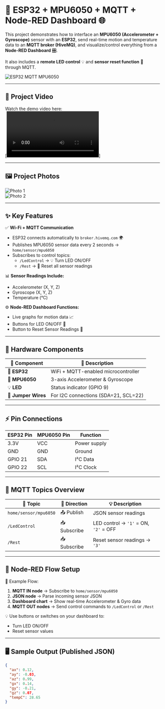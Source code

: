 # 📡 ESP32 + MPU6050 + MQTT + Node-RED Dashboard 🌐

This project demonstrates how to interface an **MPU6050 (Accelerometer + Gyroscope)** sensor with an **ESP32**, send real-time motion and temperature data to an **MQTT broker (HiveMQ)**, and visualize/control everything from a **Node-RED Dashboard** 🎛️.

It also includes a **remote LED control** 💡 and **sensor reset function** 🔄 through MQTT.

![ESP32 MQTT MPU6050](photo.jpg)

---

## 🎥 Project Video

Watch the demo video here:  
[![Watch Video](video1.mp4)]

---

## 🖼️ Project Photos

![Photo 1](photo1.jpg)  
![Photo 2](photo2.jpg)  

---

## ✨ Key Features

✅ **Wi-Fi + MQTT Communication**  
- ESP32 connects automatically to `broker.hivemq.com` 🌍  
- Publishes MPU6050 sensor data every 2 seconds → `home/sensor/mpu6050`  
- Subscribes to control topics:
  - `/LedControl` → 💡 Turn LED ON/OFF  
  - `/Rest` → 🔁 Reset all sensor readings  

📊 **Sensor Readings Include:**
- Accelerometer (X, Y, Z)
- Gyroscope (X, Y, Z)
- Temperature (°C)

⚙️ **Node-RED Dashboard Functions:**
- Live graphs for motion data 📈  
- Buttons for LED ON/OFF 🔘  
- Button to Reset Sensor Readings 🔄  

---

## 🧠 Hardware Components

| 🧩 Component | 📝 Description |
|--------------|----------------|
| 🧠 **ESP32** | WiFi + MQTT-enabled microcontroller |
| 🎯 **MPU6050** | 3-axis Accelerometer & Gyroscope |
| 💡 **LED** | Status indicator (GPIO 9) |
| 🔌 **Jumper Wires** | For I2C connections (SDA=21, SCL=22) |

---

## ⚡ Pin Connections

| ESP32 Pin | MPU6050 Pin | Function |
|------------|-------------|-----------|
| 3.3V | VCC | Power supply |
| GND | GND | Ground |
| GPIO 21 | SDA | I²C Data |
| GPIO 22 | SCL | I²C Clock |

---

## 💬 MQTT Topics Overview

| 🧵 Topic | 🔁 Direction | 💡 Description |
|----------|---------------|----------------|
| `home/sensor/mpu6050` | 📤 Publish | JSON sensor readings |
| `/LedControl` | 📥 Subscribe | LED control → `'1'` = ON, `'2'` = OFF |
| `/Rest` | 📥 Subscribe | Reset sensor readings → `'3'` |

---

## 🧩 Node-RED Flow Setup

🧱 Example Flow:
1. **MQTT IN node** → Subscribe to `home/sensor/mpu6050`  
2. **JSON node** → Parse incoming sensor JSON  
3. **Dashboard chart** → Show real-time Accelerometer & Gyro data  
4. **MQTT OUT nodes** → Send control commands to `/LedControl` or `/Rest`  

💡 Use buttons or switches on your dashboard to:
- Turn LED ON/OFF  
- Reset sensor values  

---

## 🖥️ Sample Output (Published JSON)

```json
{
  "ax": 0.12,
  "ay": -0.03,
  "az": 0.99,
  "gx": 0.14,
  "gy": -0.21,
  "gz": 0.07,
  "tempC": 28.65
}
